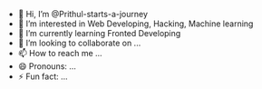 - 👋 Hi, I’m @Prithul-starts-a-journey
- 👀 I’m interested in Web Developing, Hacking, Machine learning 
- 🌱 I’m currently learning Fronted Developing 
- 💞️ I’m looking to collaborate on ...
- 📫 How to reach me ...
- 😄 Pronouns: ...
- ⚡ Fun fact: ...

<!---
Prithul-starts-a-journey/Prithul-starts-a-journey is a ✨ special ✨ repository because its `README.md` (this file) appears on your GitHub profile.
You can click the Preview link to take a look at your changes.
--->
